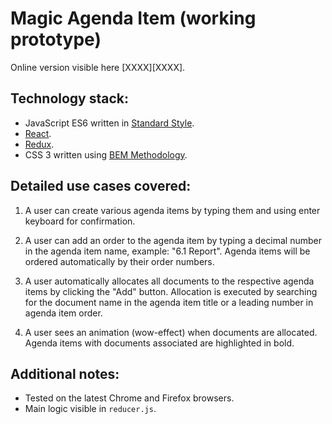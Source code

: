 # Magic Agenda Item (working prototype)

Online version visible here [XXXX][XXXX].

## Technology stack:
- JavaScript ES6 written in [Standard Style](https://standardjs.com/).
- [React](https://facebook.github.io/react/).
- [Redux](http://redux.js.org/).
- CSS 3 written using [BEM Methodology](https://en.bem.info/methodology/).

## Detailed use cases covered:
1. A user can create various agenda items by typing them and using enter keyboard for confirmation.

2. A user can add an order to the agenda item by typing a decimal number in the agenda item name, example: "6.1 Report". Agenda items will be ordered automatically by their order numbers.

3. A user automatically allocates all documents to the respective agenda items by clicking the "Add" button.
Allocation is executed by searching for the document name in the agenda item title or a leading number in agenda item order.

4. A user sees an animation (wow-effect) when documents are allocated. Agenda items with documents associated are highlighted in bold.

## Additional notes:
- Tested on the latest Chrome and Firefox browsers.
- Main logic visible in `reducer.js`.